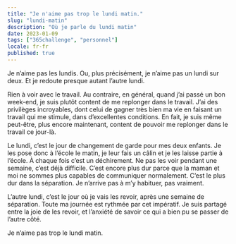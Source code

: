 ```yaml
---
title: "Je n'aime pas trop le lundi matin."
slug: "lundi-matin"
description: "Où je parle du lundi matin"
date: 2023-01-09
tags: ["365challenge", "personnel"]
locale: fr-fr
published: true
---
```



Je n’aime pas les lundis. Ou, plus précisément, je n’aime pas un lundi sur deux. Et je redoute presque autant l’autre lundi.


Rien à voir avec le travail. Au contraire, en général, quand j’ai passé un bon week-end, je suis plutôt content de me replonger dans le travail.
J’ai des privilèges incroyables, dont celui de gagner très bien ma vie en faisant un travail qui me stimule, dans d’excellentes conditions. En fait, je suis même peut-être, plus encore maintenant, content de pouvoir me replonger dans le travail ce jour-là.


Le lundi, c’est le jour de changement de garde pour mes deux enfants. Je les pose donc à l’école le matin, je leur fais un câlin et je les laisse partie à l’école. À chaque fois c’est un déchirement. Ne pas les voir pendant une semaine, c’est déjà difficile. C’est encore plus dur parce que la maman et moi ne sommes plus capables de communiquer normalement. C’est le plus dur dans la séparation. Je n’arrive pas à m’y habituer, pas vraiment.


L’autre lundi, c’est le jour où je vais les revoir, après une semaine de séparation. Toute ma journée est rythmée par cet impératif. Je suis partagé entre la joie de les revoir, et l’anxiété de savoir ce qui a bien pu se passer de l’autre côté.


Je n’aime pas trop le lundi matin.
